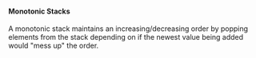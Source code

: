 #### Monotonic Stacks
A monotonic stack maintains an increasing/decreasing order by popping elements from the stack depending on if the newest value being added would "mess up" the order. 

